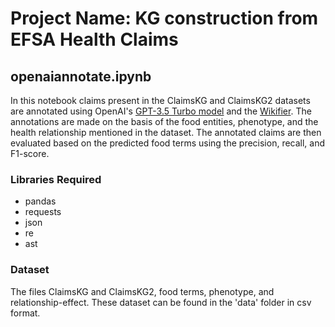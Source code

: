 # Project Name: KG construction from EFSA Health Claims

## openaiannotate.ipynb
In this notebook claims present in the ClaimsKG and ClaimsKG2 datasets are annotated using OpenAI's [GPT-3.5 Turbo model](https://api.collaboratory.semanticscience.org/docs#/entity%20recognition/Extract_entities_and_relations_from_text_using_OpenAI_models_openai_extract_post) and the [Wikifier](https://wikifier.org/). The annotations are made on the basis of the food entities, phenotype, and the health relationship mentioned in the dataset. The annotated claims are then evaluated based on the predicted food terms using the precision, recall, and F1-score.

### Libraries Required
- pandas
- requests
- json
- re
- ast

### Dataset
The files ClaimsKG and ClaimsKG2, food terms, phenotype, and relationship-effect. These dataset can be found in the 'data' folder in csv format.
